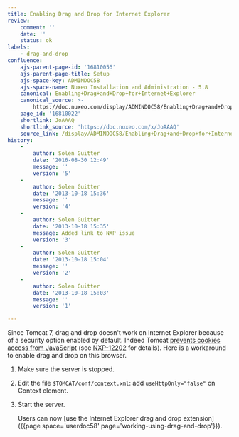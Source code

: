 ```yaml
---
title: Enabling Drag and Drop for Internet Explorer
review:
    comment: ''
    date: ''
    status: ok
labels:
    - drag-and-drop
confluence:
    ajs-parent-page-id: '16810056'
    ajs-parent-page-title: Setup
    ajs-space-key: ADMINDOC58
    ajs-space-name: Nuxeo Installation and Administration - 5.8
    canonical: Enabling+Drag+and+Drop+for+Internet+Explorer
    canonical_source: >-
        https://doc.nuxeo.com/display/ADMINDOC58/Enabling+Drag+and+Drop+for+Internet+Explorer
    page_id: '16810022'
    shortlink: JoAAAQ
    shortlink_source: 'https://doc.nuxeo.com/x/JoAAAQ'
    source_link: /display/ADMINDOC58/Enabling+Drag+and+Drop+for+Internet+Explorer
history:
    - 
        author: Solen Guitter
        date: '2016-08-30 12:49'
        message: ''
        version: '5'
    - 
        author: Solen Guitter
        date: '2013-10-18 15:36'
        message: ''
        version: '4'
    - 
        author: Solen Guitter
        date: '2013-10-18 15:35'
        message: Added link to NXP issue
        version: '3'
    - 
        author: Solen Guitter
        date: '2013-10-18 15:04'
        message: ''
        version: '2'
    - 
        author: Solen Guitter
        date: '2013-10-18 15:03'
        message: ''
        version: '1'

---
```

Since Tomcat 7, drag and drop doesn't work on Internet Explorer because of a security option enabled by default. Indeed Tomcat [prevents cookies access from JavaScript](http://tomcat.apache.org/migration-7.html#Session_cookie_configuration) (see [NXP-12202](https://jira.nuxeo.com/browse/NXP-12202) for details). Here is a workaround to enable drag and drop on this browser.

1.  Make sure the server is stopped.
2.  Edit the file `$TOMCAT/conf/context.xml`: add `useHttpOnly="false"` on Context element.

3.  Start the server.

    Users can now [use the Internet Explorer drag and drop extension]({{page space='userdoc58' page='working-using-drag-and-drop'}}).

&nbsp;